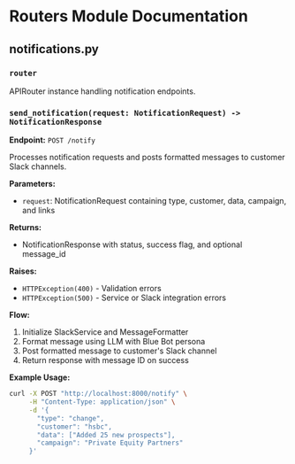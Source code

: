 # Routers Module Documentation

## notifications.py

### `router`
APIRouter instance handling notification endpoints.

### `send_notification(request: NotificationRequest) -> NotificationResponse`
**Endpoint:** `POST /notify`

Processes notification requests and posts formatted messages to customer Slack channels.

**Parameters:**
- `request`: NotificationRequest containing type, customer, data, campaign, and links

**Returns:**
- NotificationResponse with status, success flag, and optional message_id

**Raises:**
- `HTTPException(400)` - Validation errors
- `HTTPException(500)` - Service or Slack integration errors

**Flow:**
1. Initialize SlackService and MessageFormatter
2. Format message using LLM with Blue Bot persona
3. Post formatted message to customer's Slack channel
4. Return response with message ID on success

**Example Usage:**
```bash
curl -X POST "http://localhost:8000/notify" \
     -H "Content-Type: application/json" \
     -d '{
       "type": "change",
       "customer": "hsbc", 
       "data": ["Added 25 new prospects"],
       "campaign": "Private Equity Partners"
     }'
```